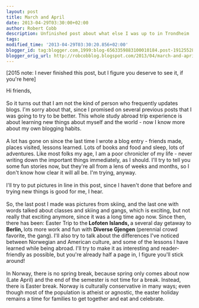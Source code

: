 ```yaml
---
layout: post
title: March and April
date: 2013-04-29T03:30:00+02:00
author: Robert Cobb
description: Unfinished post about what else I was up to in Trondheim
tags: 
modified_time: '2013-04-29T03:30:20.856+02:00'
blogger_id: tag:blogger.com,1999:blog-6563359883100010184.post-1912552859151360188
blogger_orig_url: http://robcobblog.blogspot.com/2013/04/march-and-april.html
---
```


[2015 note: I never finished this post, but I figure you deserve to see it, if you're here]

Hi friends,<br /><br />So it turns out that I am not the kind of person who frequently updates blogs. I'm sorry about that, since I promised on several previous posts that I was going to try to be better. This whole study abroad trip experience is about learning new things about myself and the world - now I know more about my own blogging habits.<br /><br />A lot has gone on since the last time I wrote a blog entry - friends made, places visited, lessons learned. Lots of books and food and sleep, lots of adventures. Like most folks my age, I am a poor chronicler of my life - never writing down the important things immediately, as I should. I'll try to tell you some fun stories now, but they're all from a lens of weeks and months, so I don't know how clear it will all be. I'm trying, anyway.<br /><br />I'll try to put pictures in line in this post, since I haven't done that before and trying new things is good for me, I hear.<br /><br />So, the last post I made was pictures from skiing, and the last one with words talked about classes and skiing and gangs, which is exciting, but not really that exciting anymore, since it was a long time ago now. Since then, there has been: Easter Trip to the<b> Lofoten Islands, </b>a several day getaway to <b>Berlin, </b>lots more work and fun with <b>Diverse Gjengen </b>(perennial crowd favorite, the gang).<b>&nbsp;</b>I'll also try to talk about the differences I've noticed between Norwegian and American culture, and some of the lessons I have learned while being abroad. I'll try to make it as interesting and reader-friendly as possible, but you're already half a page in, I figure you'll stick around!<br /><br />In Norway, there is no spring break, because spring only comes about now (Late April) and the end of the semester is not time for a break. Instead, there is Easter break. Norway is culturally conservative in many ways; even though most of the population is&nbsp;atheist&nbsp;or agnostic, the easter holiday remains a time for families to get together and eat and celebrate.<br /><br />
